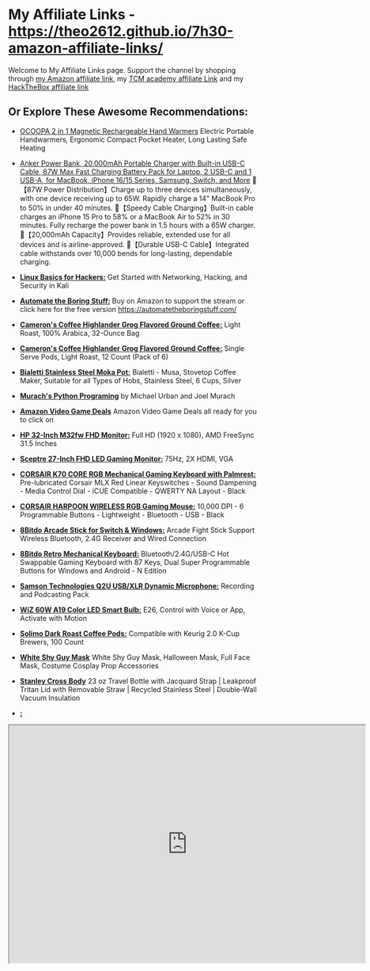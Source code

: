 # My Affiliate Links - https://theo2612.github.io/7h30-amazon-affiliate-links/

Welcome to My Affiliate Links page. Support the channel by shopping through [my Amazon affiliate link](https://amzn.to/3n1nAgO), my [TCM academy affiliate Link](https://academy.tcm-sec.com/courses/?affcode=770707_seneyt4m) and my [HackTheBox affiliate link](https://hacktheboxltd.sjv.io/WqZYEX)

## Or Explore These Awesome Recommendations:

- [OCOOPA 2 in 1 Magnetic Rechargeable Hand Warmers](https://www.amazon.com/dp/B0CC17DW35?ref=t_ac_view_request_product_image&campaignId=amzn1.campaign.26KRYVMHI7P85&linkCode=tr1&tag=doy07-20&linkId=amzn1.campaign.26KRYVMHI7P85_1726660573976)
  Electric Portable Handwarmers, Ergonomic Compact Pocket Heater, Long Lasting Safe Heating

- [Anker Power Bank, 20,000mAh Portable Charger with Built-in USB-C Cable, 87W Max Fast Charging Battery Pack for Laptop, 2 USB-C and 1 USB-A, for MacBook, iPhone 16/15 Series, Samsung, Switch, and More](https://www.amazon.com/dp/B0CXDXP8VR?ref=t_ac_view_request_product_image&campaignId=amzn1.campaign.3K6WIELT3R9WM&linkCode=tr1&tag=doy07-20&linkId=amzn1.campaign.3K6WIELT3R9WM_1726660866102)
🔋【87W Power Distribution】Charge up to three devices simultaneously, with one device receiving up to 65W. Rapidly charge a 14" MacBook Pro to 50% in under 40 minutes.
🔋【Speedy Cable Charging】Built-in cable charges an iPhone 15 Pro to 58% or a MacBook Air to 52% in 30 minutes. Fully recharge the power bank in 1.5 hours with a 65W charger.
🔋【20,000mAh Capacity】Provides reliable, extended use for all devices and is airline-approved.
🔋【Durable USB-C Cable】Integrated cable withstands over 10,000 bends for long-lasting, dependable charging.
  
- [**Linux Basics for Hackers:**](https://amzn.to/3CRhbfs)
  Get Started with Networking, Hacking, and Security in Kali

- [**Automate the Boring Stuff:**](https://amzn.to/46BGyz1)
  Buy on Amazon to support the stream or click here for the free version https://automatetheboringstuff.com/

- [**Cameron's Coffee Highlander Grog Flavored Ground Coffee:**](https://amzn.to/3GlCKXY)
  Light Roast, 100% Arabica, 32-Ounce Bag

- [**Cameron's Coffee Highlander Grog Flavored Ground Coffee:**](https://amzn.to/46E2XM3)
  Single Serve Pods, Light Roast, 12 Count (Pack of 6)

- [**Bialetti Stainless Steel Moka Pot:**](https://amzn.to/3RptzvR)
  Bialetti - Musa, Stovetop Coffee Maker, Suitable for all Types of Hobs, Stainless Steel, 6 Cups, Silver
   
- [**Murach's Python Programing**](https://amzn.to/3FU4dzD)
  by Michael Urban and Joel Murach

- [**Amazon Video Game Deals**](https://www.amazon.com/s?k=video+games&i=videogames&camp=1789&creative=9325&linkCode=ur2&linkId=62ef8789832ef45b83222b08fc16f6e8&tag=doy07-20)
  Amazon Video Game Deals all ready for you to click on

- [**HP 32-Inch M32fw FHD Monitor:**](https://amzn.to/3NIVJjo)
  Full HD (1920 x 1080), AMD FreeSync 31.5 Inches

- [**Sceptre 27-Inch FHD LED Gaming Monitor:**](https://amzn.to/3GXzkuI)
  75Hz, 2X HDMI, VGA

- [**CORSAIR K70 CORE RGB Mechanical Gaming Keyboard with Palmrest:**](https://amzn.to/3RCl67n)
  Pre-lubricated Corsair MLX Red Linear Keyswitches - Sound Dampening - Media Control Dial - iCUE Compatible - QWERTY NA Layout - Black

- [**CORSAIR HARPOON WIRELESS RGB Gaming Mouse:**](https://amzn.to/3vgJYu2)
  10,000 DPI - 6 Programmable Buttons - Lightweight - Bluetooth - USB - Black

- [**8Bitdo Arcade Stick for Switch & Windows:**](https://amzn.to/3RHVrdF)
  Arcade Fight Stick Support Wireless Bluetooth, 2.4G Receiver and Wired Connection

- [**8Bitdo Retro Mechanical Keyboard:**](https://amzn.to/3RFDgFn)
  Bluetooth/2.4G/USB-C Hot Swappable Gaming Keyboard with 87 Keys, Dual Super Programmable Buttons for Windows and Android - N Edition

- [**Samson Technologies Q2U USB/XLR Dynamic Microphone:**](https://amzn.to/3N4X80f)
  Recording and Podcasting Pack

- [**WiZ 60W A19 Color LED Smart Bulb:**](https://amzn.to/405ThIC)
  E26, Control with Voice or App, Activate with Motion

- [**Solimo Dark Roast Coffee Pods:**](https://amzn.to/3HQ7ekV)
  Compatible with Keurig 2.0 K-Cup Brewers, 100 Count

- [**White Shy Guy Mask**](https://amzn.to/3Qyro7x)
  White Shy Guy Mask, Halloween Mask, Full Face Mask, Costume Cosplay Prop Accessories

- [**Stanley Cross Body**](https://amzn.to/4c5wIYE)
  23 oz Travel Bottle with Jacquard Strap | Leakproof Tritan Lid with Removable Straw | Recycled Stainless Steel | Double-Wall Vacuum Insulation 

- [**:**]()

<iframe
    src="https://player.twitch.tv/?channel=b7h30&parent=theo2612.github.io"
    height="480"
    width="720"
    allowfullscreen="true">
</iframe>


